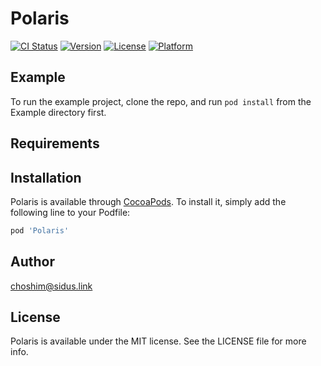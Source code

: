 # Polaris

[![CI Status](https://img.shields.io/travis/Sidus-WeiRuJian/Polaris.svg?style=flat)](https://travis-ci.org/Sidus-WeiRuJian/Polaris)
[![Version](https://img.shields.io/cocoapods/v/Polaris.svg?style=flat)](https://cocoapods.org/pods/Polaris)
[![License](https://img.shields.io/cocoapods/l/Polaris.svg?style=flat)](https://cocoapods.org/pods/Polaris)
[![Platform](https://img.shields.io/cocoapods/p/Polaris.svg?style=flat)](https://cocoapods.org/pods/Polaris)

## Example

To run the example project, clone the repo, and run `pod install` from the Example directory first.

## Requirements

## Installation

Polaris is available through [CocoaPods](https://cocoapods.org). To install
it, simply add the following line to your Podfile:

```ruby
pod 'Polaris'
```

## Author

choshim@sidus.link

## License

Polaris is available under the MIT license. See the LICENSE file for more info.
